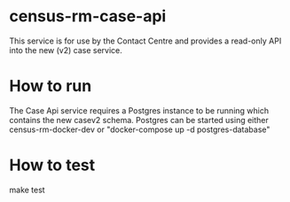 # census-rm-case-api
This service is for use by the Contact Centre and provides a read-only API into the new (v2) case service.

# How to run
The Case Api service requires a Postgres instance to be running which contains the new casev2 schema.
Postgres can be started using either census-rm-docker-dev or "docker-compose up -d postgres-database"

# How to test
make test
